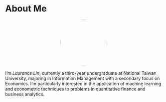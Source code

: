# About Me


<div style="text-align: center;">
  <img src="/images/avatar.png" style="width: 150px; border-radius: 50%;">
</div>

I’m *Laurance Lin*, currently a third-year undergraduate at National Taiwan University, majoring in Information Management with a secondary focus on Economics. I’m particularly interested in the application of machine learning and econometric techniques to problems in quantitative finance and business analytics.


